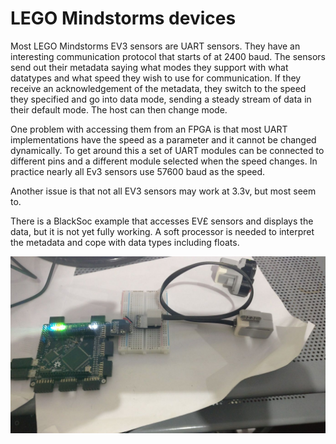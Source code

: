 # LEGO Mindstorms devices

Most LEGO Mindstorms EV3 sensors are UART sensors. They have an interesting communication protocol that starts of at 2400 baud. The sensors send out their metadata saying what modes they support with what datatypes and what speed they wish to use for communication. If they receive an acknowledgement of the metadata, they switch to the speed they specified and go into data mode, sending a steady stream of data in their default mode. The host can then change mode.

One problem with accessing them from an FPGA is that most UART implementations have the speed as a parameter and it cannot be changed dynamically. To get around this a set of UART modules can be connected to different pins and a different module selected when the speed changes. In practice nearly all Ev3 sensors use 57600 baud as the speed.

Another issue is that not all EV3 sensors may work at 3.3v, but most seem to.

There is a BlackSoc example that accesses EV£ sensors and displays the data, but it is not yet fully working. A soft processor is needed to interpret the metadata and cope with data types including floats.

![LEGO Mindstorm Devices][img1]

[img1]:									./LegoMindstormDevices.jpg "LEGO Mindstorm Devices"
